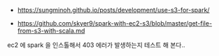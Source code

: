 * https://sungminoh.github.io/posts/development/use-s3-for-spark/

* https://github.com/skyer9/spark-with-ec2-s3/blob/master/get-file-from-s3-with-scala.md

ec2 에 spark 을 인스톨해서 403 에러가 발생하는지 테스트 해 본다..
